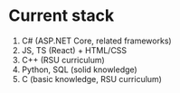 <h1><b>Current stack</b></h1>
<ol>
  <li>C# (ASP.NET Core, related frameworks)</li>
  <li>JS, TS (React) + HTML/CSS</li>
  <li>C++ (RSU curriculum)</li>
  <li>Python, SQL (solid knowledge)</li>
  <li>C (basic knowledge, RSU curriculum)</li>
</ol>
